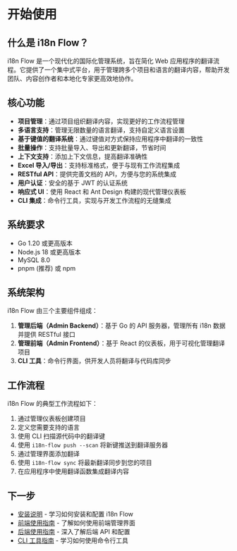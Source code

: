# 开始使用

## 什么是 i18n Flow？

i18n Flow 是一个现代化的国际化管理系统，旨在简化 Web 应用程序的翻译流程。它提供了一个集中式平台，用于管理跨多个项目和语言的翻译内容，帮助开发团队、内容创作者和本地化专家更高效地协作。

## 核心功能

- **项目管理**：通过项目组织翻译内容，实现更好的工作流程管理
- **多语言支持**：管理无限数量的语言翻译，支持自定义语言设置
- **基于键值的翻译系统**：通过键值对方式保持应用程序中翻译的一致性
- **批量操作**：支持批量导入、导出和更新翻译，节省时间
- **上下文支持**：添加上下文信息，提高翻译准确性
- **Excel 导入/导出**：支持标准格式，便于与现有工作流程集成
- **RESTful API**：提供完善文档的 API，方便与您的系统集成
- **用户认证**：安全的基于 JWT 的认证系统
- **响应式 UI**：使用 React 和 Ant Design 构建的现代管理仪表板
- **CLI 集成**：命令行工具，实现与开发工作流程的无缝集成

## 系统要求

- Go 1.20 或更高版本
- Node.js 18 或更高版本
- MySQL 8.0
- pnpm (推荐) 或 npm

## 系统架构

i18n Flow 由三个主要组件组成：

1. **管理后端（Admin Backend）**：基于 Go 的 API 服务器，管理所有 i18n 数据并提供 RESTful 接口
2. **管理前端（Admin Frontend）**：基于 React 的仪表板，用于可视化管理翻译项目
3. **CLI 工具**：命令行界面，供开发人员将翻译与代码库同步

## 工作流程

i18n Flow 的典型工作流程如下：

1. 通过管理仪表板创建项目
2. 定义您需要支持的语言
3. 使用 CLI 扫描源代码中的翻译键
4. 使用 `i18n-flow push --scan` 将新键推送到翻译服务器
5. 通过管理界面添加翻译
6. 使用 `i18n-flow sync` 将最新翻译同步到您的项目
7. 在应用程序中使用翻译函数集成翻译内容

## 下一步

- [安装说明](/zh/guide/installation) - 学习如何安装和配置 i18n Flow
- [前端使用指南](/zh/guide/frontend-guide) - 了解如何使用前端管理界面
- [后端使用指南](/zh/guide/backend-guide) - 深入了解后端 API 和配置
- [CLI 工具指南](/zh/guide/cli-guide) - 学习如何使用命令行工具
